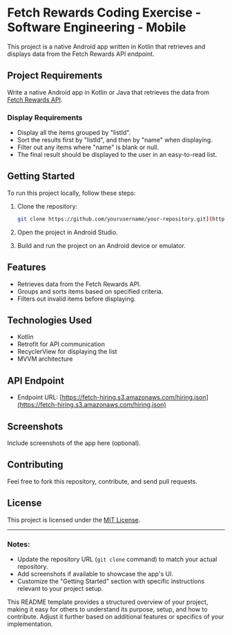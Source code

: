 
# Fetch Rewards Coding Exercise - Software Engineering - Mobile

This project is a native Android app written in Kotlin that retrieves and displays data from the Fetch Rewards API endpoint.

## Project Requirements
Write a native Android app in Kotlin or Java that retrieves the data from [Fetch Rewards API](https://fetch-hiring.s3.amazonaws.com/hiring.json).

### Display Requirements
- Display all the items grouped by "listId".
- Sort the results first by "listId", and then by "name" when displaying.
- Filter out any items where "name" is blank or null.
- The final result should be displayed to the user in an easy-to-read list.

## Getting Started
To run this project locally, follow these steps:

1. Clone the repository:
   ```bash
   git clone https://github.com/yourusername/your-repository.git](https://github.com/AlexBritoOfficial/Fetch.git
   ```

2. Open the project in Android Studio.

3. Build and run the project on an Android device or emulator.

## Features
- Retrieves data from the Fetch Rewards API.
- Groups and sorts items based on specified criteria.
- Filters out invalid items before displaying.

## Technologies Used
- Kotlin
- Retrofit for API communication
- RecyclerView for displaying the list
- MVVM architecture

## API Endpoint
- Endpoint URL: [https://fetch-hiring.s3.amazonaws.com/hiring.json](https://fetch-hiring.s3.amazonaws.com/hiring.json)

## Screenshots
Include screenshots of the app here (optional).

## Contributing
Feel free to fork this repository, contribute, and send pull requests.

## License
This project is licensed under the [MIT License](https://opensource.org/licenses/MIT).

---

### Notes:
- Update the repository URL (`git clone` command) to match your actual repository.
- Add screenshots if available to showcase the app's UI.
- Customize the "Getting Started" section with specific instructions relevant to your project setup.

This README template provides a structured overview of your project, making it easy for others to understand its purpose, setup, and how to contribute. Adjust it further based on additional features or specifics of your implementation.
